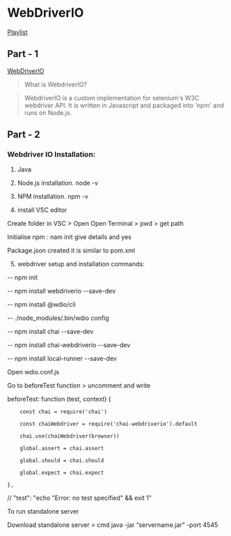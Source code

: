 # WebDriverIO

[Playlist](https://www.youtube.com/playlist?list=PLFGoYjJG_fqqswF8qDdWNG3b-BtZfiqQn)

## Part - 1

[WebDriverIO](https://webdriver.io/)

> What is WebdriverIO?

> WebdriverIO is a custom implementation for selenium's W3C webdriver API. It is written in Javascript and packaged into 'npm' and runs on Node.js.

## Part - 2 

### Webdriver IO Installation:

1. Java

2. Node.js installation. node -v

3. NPM installation. npm -v

4. install VSC editor

Create folder in VSC > Open 
Open Terminal > pwd > get path

Initialise npm : nam init give details and yes

Package.json created it is similar to pom.xml

5. webdriver setup and installation commands:

-- npm init

-- npm install webdriverio --save-dev

-- npm install @wdio/cli

-- ./node_modules/.bin/wdio config

-- npm install chai --save-dev

-- npm install chai-webdriverio --save-dev

-- npm install local-runner --save-dev


Open wdio.conf.js 

Go to beforeTest function > uncomment and write


 beforeTest: function (test, context) {
 
        const chai = require('chai')
        
        const chaiWebdriver = require('chai-webdriverio').default
        
        chai.use(chaiWebdriver(browser))

        global.assert = chai.assert
        
        global.should = chai.should
        
        global.expect = chai.expect
        
    },


// "test": "echo \"Error: no test specified\" && exit 1"


To run standalone server 

Download standalone server > cmd java -jar “servername.jar” -port 4545



